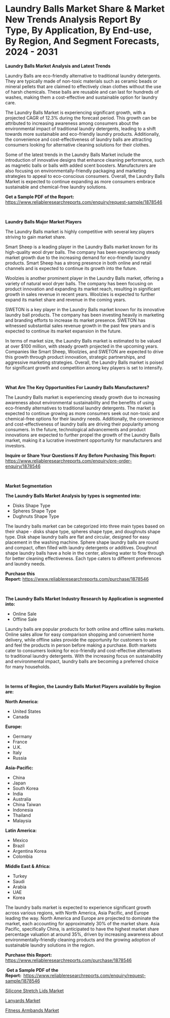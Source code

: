 <p><h1>Laundry Balls Market Share & Market New Trends Analysis Report By Type, By Application, By End-use, By Region, And Segment Forecasts, 2024 - 2031</h1></p><p><strong>Laundry Balls Market Analysis and Latest Trends</strong></p>
<p><p>Laundry Balls are eco-friendly alternative to traditional laundry detergents. They are typically made of non-toxic materials such as ceramic beads or mineral pellets that are claimed to effectively clean clothes without the use of harsh chemicals. These balls are reusable and can last for hundreds of washes, making them a cost-effective and sustainable option for laundry care.</p><p>The Laundry Balls Market is experiencing significant growth, with a projected CAGR of 12.3% during the forecast period. This growth can be attributed to increasing awareness among consumers about the environmental impact of traditional laundry detergents, leading to a shift towards more sustainable and eco-friendly laundry products. Additionally, the convenience and cost-effectiveness of laundry balls are attracting consumers looking for alternative cleaning solutions for their clothes.</p><p>Some of the latest trends in the Laundry Balls Market include the introduction of innovative designs that enhance cleaning performance, such as magnetic balls or balls with added scent boosters. Manufacturers are also focusing on environmentally-friendly packaging and marketing strategies to appeal to eco-conscious consumers. Overall, the Laundry Balls Market is expected to continue expanding as more consumers embrace sustainable and chemical-free laundry solutions.</p></p>
<p><strong>Get a Sample PDF of the Report:&nbsp;</strong> <a href="https://www.reliableresearchreports.com/enquiry/request-sample/1878546">https://www.reliableresearchreports.com/enquiry/request-sample/1878546</a></p>
<p>&nbsp;</p>
<p><strong>Laundry Balls Major Market Players</strong></p>
<p><p>The Laundry Balls market is highly competitive with several key players striving to gain market share. </p><p>Smart Sheep is a leading player in the Laundry Balls market known for its high-quality wool dryer balls. The company has been experiencing steady market growth due to the increasing demand for eco-friendly laundry products. Smart Sheep has a strong presence in both online and retail channels and is expected to continue its growth into the future.</p><p>Woolzies is another prominent player in the Laundry Balls market, offering a variety of natural wool dryer balls. The company has been focusing on product innovation and expanding its market reach, resulting in significant growth in sales revenue in recent years. Woolzies is expected to further expand its market share and revenue in the coming years.</p><p>SWETON is a key player in the Laundry Balls market known for its innovative laundry ball products. The company has been investing heavily in marketing and branding efforts to increase its market presence. SWETON has witnessed substantial sales revenue growth in the past few years and is expected to continue its market expansion in the future.</p><p>In terms of market size, the Laundry Balls market is estimated to be valued at over $100 million, with steady growth projected in the upcoming years. Companies like Smart Sheep, Woolzies, and SWETON are expected to drive this growth through product innovation, strategic partnerships, and aggressive marketing strategies. Overall, the Laundry Balls market is poised for significant growth and competition among key players is set to intensify.</p></p>
<p>&nbsp;</p>
<p><strong>What Are The Key Opportunities For Laundry Balls Manufacturers?</strong></p>
<p><p>The Laundry Balls market is experiencing steady growth due to increasing awareness about environmental sustainability and the benefits of using eco-friendly alternatives to traditional laundry detergents. The market is expected to continue growing as more consumers seek out non-toxic and chemical-free options for their laundry needs. Additionally, the convenience and cost-effectiveness of laundry balls are driving their popularity among consumers. In the future, technological advancements and product innovations are expected to further propel the growth of the Laundry Balls market, making it a lucrative investment opportunity for manufacturers and investors.</p></p>
<p><strong>Inquire or Share Your Questions If Any Before Purchasing This Report:</strong> <a href="https://www.reliableresearchreports.com/enquiry/pre-order-enquiry/1878546">https://www.reliableresearchreports.com/enquiry/pre-order-enquiry/1878546</a></p>
<p>&nbsp;</p>
<p><strong>Market Segmentation</strong></p>
<p><strong>The Laundry Balls Market Analysis by types is segmented into:</strong></p>
<p><ul><li>Disks Shape Type</li><li>Spheres Shape Type</li><li>Dughnuts Shape Type</li></ul></p>
<p><p>The laundry balls market can be categorized into three main types based on their shape - disks shape type, spheres shape type, and doughnuts shape type. Disk shape laundry balls are flat and circular, designed for easy placement in the washing machine. Sphere shape laundry balls are round and compact, often filled with laundry detergents or additives. Doughnut shape laundry balls have a hole in the center, allowing water to flow through for better cleaning effectiveness. Each type caters to different preferences and laundry needs.</p></p>
<p><strong>Purchase this Report:&nbsp;</strong><a href="https://www.reliableresearchreports.com/purchase/1878546">https://www.reliableresearchreports.com/purchase/1878546</a></p>
<p>&nbsp;</p>
<p><strong>The Laundry Balls Market Industry Research by Application is segmented into:</strong></p>
<p><ul><li>Online Sale</li><li>Offline Sale</li></ul></p>
<p><p>Laundry balls are popular products for both online and offline sales markets. Online sales allow for easy comparison shopping and convenient home delivery, while offline sales provide the opportunity for customers to see and feel the products in person before making a purchase. Both markets cater to consumers looking for eco-friendly and cost-effective alternatives to traditional laundry detergents. With the increasing focus on sustainability and environmental impact, laundry balls are becoming a preferred choice for many households.</p></p>
<p>&nbsp;</p>
<p><strong>In terms of Region, the Laundry Balls Market Players available by Region are:</strong></p>
<p>
    <p> <strong> North America: </strong>
        <ul>
            <li>United States</li>
            <li>Canada</li>
        </ul>
        </p> 
    <p> <strong> Europe: </strong>
        <ul>
            <li>Germany</li>
            <li>France</li>
            <li>U.K.</li>
            <li>Italy</li>
            <li>Russia</li>
        </ul>
        </p> 
    <p> <strong> Asia-Pacific: </strong>
        <ul>
            <li>China</li>
            <li>Japan</li>
            <li>South Korea</li>
            <li>India</li>
            <li>Australia</li>
            <li>China Taiwan</li>
            <li>Indonesia</li>
            <li>Thailand</li>
            <li>Malaysia</li>
        </ul>
        </p> 
    <p> <strong> Latin America: </strong>
        <ul>
            <li>Mexico</li>
            <li>Brazil</li>
            <li>Argentina Korea</li>
            <li>Colombia</li>
        </ul>
        </p> 
    <p> <strong> Middle East & Africa: </strong>
        <ul>
            <li>Turkey</li>
            <li>Saudi</li>
            <li>Arabia</li>
            <li>UAE</li>
            <li>Korea</li>
        </ul>
    </p>
    </p>
<p><p>The laundry balls market is expected to experience significant growth across various regions, with North America, Asia Pacific, and Europe leading the way. North America and Europe are projected to dominate the market, each accounting for approximately 30% of the market share. Asia Pacific, specifically China, is anticipated to have the highest market share percentage valuation at around 35%, driven by increasing awareness about environmentally-friendly cleaning products and the growing adoption of sustainable laundry solutions in the region.</p></p>
<p><strong>Purchase this Report: </strong><a href="https://www.reliableresearchreports.com/purchase/1878546">https://www.reliableresearchreports.com/purchase/1878546</a></p>
<p>&nbsp;<strong>Get a Sample PDF of the Report:&nbsp;&nbsp;</strong><a href="https://www.reliableresearchreports.com/enquiry/request-sample/1878546">https://www.reliableresearchreports.com/enquiry/request-sample/1878546</a></p>
<p><strong></strong></p>
<p><p><a href="https://github.com/danielneavesallisons03mba/Market-Research-Report-List-1/blob/main/silicone-stretch-lids-market.md">Silicone Stretch Lids Market</a></p><p><a href="https://github.com/dimitrishawkinswaynenp91rgz/Market-Research-Report-List-1/blob/main/lanyards-market.md">Lanyards Market</a></p><p><a href="https://github.com/changoleonlaverguenzanoexiste/Market-Research-Report-List-2/blob/main/fitness-armbands-market.md">Fitness Armbands Market</a></p></p>